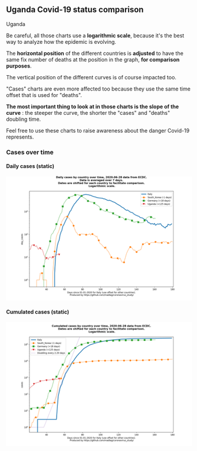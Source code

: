 ## Uganda Covid-19 status comparison 

Uganda



Be careful, all those charts use a **logarithmic scale**, because it's the best way to analyze how the epidemic is evolving.
 
The **horizontal position** of the different countries is **adjusted** to have the same fix number of deaths at the position in the graph, **for comparison purposes**.

The vertical position of the different curves is of course impacted too.

"Cases" charts are even more affected too because they use the same time offset that is used for "deaths".

**The most important thing to look at in those charts is the slope of the curve** : the steeper the curve, the shorter the "cases" and "deaths" doubling time.

Feel free to use these charts to raise awareness about the danger Covid-19 represents. 


 
### Cases over time
 
#### Daily cases (static)
![Uganda covid-19 daily cases static chart](https://raw.githubusercontent.com/madlag/coronavirus_study/master/notebooks/graphs/2020-06-28/countries/Uganda/2020-06-28_Uganda_day_cases.png "Uganda covid-19 day_cases static chart")   
 
#### Cumulated cases (static)
![Uganda covid-19 cumulated cases static chart](https://raw.githubusercontent.com/madlag/coronavirus_study/master/notebooks/graphs/2020-06-28/countries/Uganda/2020-06-28_Uganda_cases.png "Uganda covid-19 cases static chart")   

